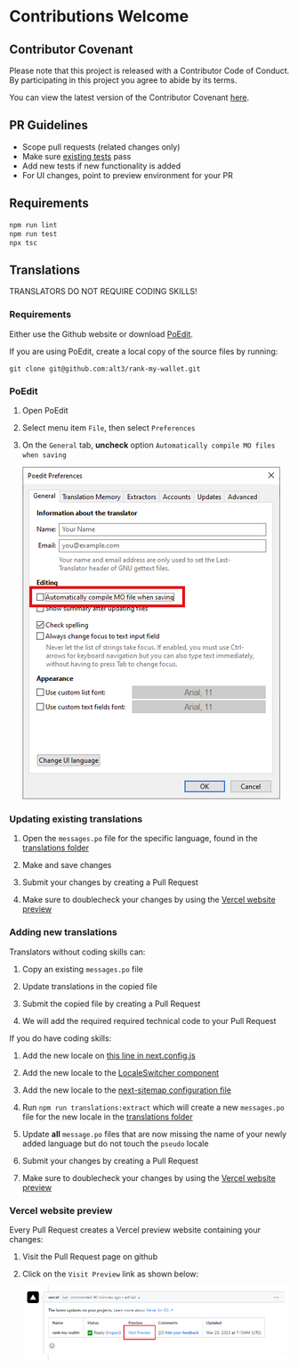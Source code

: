 # Contributions Welcome

## Contributor Covenant

Please note that this project is released with a Contributor Code of Conduct. By participating in this project you agree to abide by its terms.

You can view the latest version of the Contributor Covenant [here](https://www.contributor-covenant.org/version/2/1/code_of_conduct).

## PR Guidelines

- Scope pull requests (related changes only)
- Make sure [existing tests](./test) pass
- Add new tests if new functionality is added
- For UI changes, point to preview environment for your PR

## Requirements

```
npm run lint
npm run test
npx tsc
```

## Translations

TRANSLATORS DO NOT REQUIRE CODING SKILLS!

### Requirements

Either use the Github website or download [PoEdit](https://poedit.net/).

If you are using PoEdit, create a local copy of the source files by running:

```
git clone git@github.com:alt3/rank-my-wallet.git
```

### PoEdit

1. Open PoEdit

2. Select menu item `File`, then select `Preferences`

3. On the `General` tab, **uncheck** option `Automatically compile MO files when saving`

   ![Screenshot of PoEdit MO setting](./docs/img/poedit-disable-mo-files.png)

### Updating existing translations

1. Open the `messages.po` file for the specific language, found in the [translations folder](https://github.com/alt3/rank-my-wallet/tree/main/src/translations/locales)

2. Make and save changes

3. Submit your changes by creating a Pull Request

4. Make sure to doublecheck your changes by using the [Vercel website preview](#vercel-website-preview)

### Adding new translations

Translators without coding skills can:

1. Copy an existing `messages.po` file

2. Update translations in the copied file

3. Submit the copied file by creating a Pull Request

4. We will add the required required technical code to your Pull Request

If you do have coding skills:

1. Add the new locale on [this line in next.config.js](https://github.com/alt3/rank-my-wallet/blob/main/next.config.js#L11)

2. Add the new locale to the [LocaleSwitcher component](https://github.com/alt3/rank-my-wallet/blob/main/src/components/LocaleSwitcher.tsx)

3. Add the new locale to the [next-sitemap configuration file](https://github.com/alt3/rank-my-wallet/blob/main/next-sitemap.config.js#L7)

4. Run `npm run translations:extract` which will create a new `messages.po` file for the new locale in the [translations folder](https://github.com/alt3/rank-my-wallet/tree/main/src/translations/)

5. Update **all** `message.po` files that are now missing the name of your newly added language but do not touch the `pseudo` locale

6. Submit your changes by creating a Pull Request

7. Make sure to doublecheck your changes by using the [Vercel website preview](#vercel-website-preview)

### Vercel website preview

Every Pull Request creates a Vercel preview website containing your changes:

1. Visit the Pull Request page on github

2. Click on the `Visit Preview` link as shown below:

   ![Screenshot of Vercel preview button](./docs/img/vercel-preview.png)
